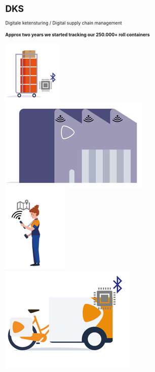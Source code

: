 ---
---

# DKS
Digitale ketensturing / Digital supply chain management

#### Approx two years we started tracking our 250.000+ roll containers

<img src="/rollcontainer.png" class="h-40 inline"/>
<img src="/office.png" class="h-40  inline" />
<img src="/medewerker.png" class="h-40  inline" />
<img src="/fiets.png" class="h-40  inline" />